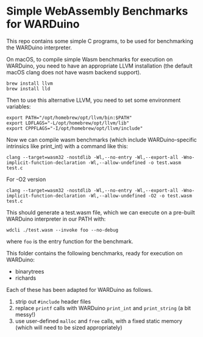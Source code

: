 # Simple WebAssembly Benchmarks for WARDuino

This repo contains some simple C programs, to be used
for benchmarking the WARDuino interpreter.


On macOS, to compile simple Wasm benchmarks for execution on WARDuino, you need to have an appropriate
LLVM installation (the default macOS clang does not
have wasm backend support).

```
brew install llvm
brew install lld
```

Then to use this alternative LLVM, you need to set 
some environment variables:

```
export PATH="/opt/homebrew/opt/llvm/bin:$PATH"                          export LDFLAGS="-L/opt/homebrew/opt/llvm/lib"
export CPPFLAGS="-I/opt/homebrew/opt/llvm/include"
```
  
  
Now we can compile wasm benchmarks (which include WARDuino-specific intrinsics like print_int) with
a command like this:

```
clang --target=wasm32 -nostdlib -Wl,--no-entry -Wl,--export-all -Wno-implicit-function-declaration -Wl,--allow-undefined -o test.wasm test.c
```
For -O2 version
```
clang --target=wasm32 -nostdlib -Wl,--no-entry -Wl,--export-all -Wno-implicit-function-declaration -Wl,--allow-undefined -O2 -o test.wasm test.c
```

This should generate a test.wasm file, which we
can execute on a pre-built WARDuino interpreter
in our PATH with:

```
wdcli ./test.wasm --invoke foo --no-debug
```
where `foo` is the entry function for the benchmark.


This folder contains the following benchmarks, ready
for execution on WARDuino:

* binarytrees
* richards

Each of these has been adapted for WARDuino as follows.

1. strip out `#include` header files
2. replace `printf` calls with WARDuino `print_int` and `print_string` (a bit messy!)
3. use user-defined `malloc` and `free` calls, with a fixed
static memory (which will need to be sized appropriately)


